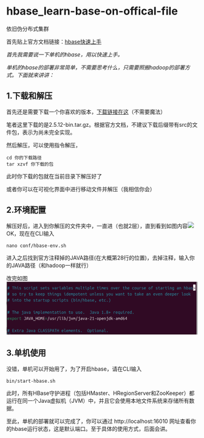 # hbase_learn-base-on-offical-file
依旧伪分布式集群

首先贴上官方文档链接：[hbase快速上手](https://hbase.apache.org/book.html#getting_started)

*首先我需要说一下单机的hbase，用以快速上手。*

*单机的hbase的部署非常简单，不需要思考什么，只需要照搬hadoop的部署方式。下面就来讲讲：*
## 1.下载和解压
首先还是需要下载一个你喜欢的版本，[下载链接在这](https://dlcdn.apache.org/hbase/)（不需要魔法）

笔者这里下载的是2.5.12-bin.tar.gz。根据官方文档，不建议下载后缀带有src的文件包，表示为尚未完全实现。

然后解压，可以使用指令解压，
```
cd 你的下载路径
tar xzvf 你下载的包
```
此时你下载的包就在当前目录下解压好了

或者你可以在可视化界面中进行移动文件并解压（我相信你会）
## 2.环境配置
解压好后，进入到你解压的文件夹中，一直进（也就2层），直到看到如图内容![](hbase根.png)OK，现在在CLI输入
```
nano conf/hbase-env.sh
```
进入之后找到官方注释掉的JAVA路径(在大概第28行的位置)，去掉注释，输入你的JAVA路径（和hadoop一样就行）

改完如图![](java.png)

## 3.单机使用
没错，单机可以开始用了，为了开启hbase，请在CLI输入
```
bin/start-hbase.sh
```
此时，所有HBase守护进程（包括HMaster、HRegionServer和ZooKeeper）都运行在同一个Java虚拟机（JVM）中，并且它会使用本地文件系统来存储所有数据。

至此，单机的部署就可以完成了，你可以通过 http://localhost:16010 网址查看你的hbase运行状态，这是默认端口。至于具体的使用方式，后面会讲。

